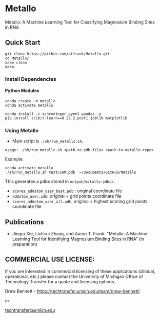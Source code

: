 # Metallo
Metallo: A Machine Learning Tool for Classifying Magnesium Binding Sites in RNA


## Quick Start
```
git clone https://github.com/atfrank/Metallo.git
cd Metallo/
make clean
make
```
### Install Dependencies

#### Python Modules
```
conda create -n metallo
conda activate metallo

conda install -c schrodinger pymol pandas -y 
pip install scikit-learn==0.22.2.post1 joblib matplotlib
```

### Using Metallo
* Main script is `./sh/run_metallo.sh`. 
```
usage: ./sh/run_metallo.sh <path-to-pdb-file> <path-to-metallo-repo>
```

Example:
```
conda activate metallo
./sh/run_metallo.sh test/SAM.pdb  ~/Documents/GitHub/Metallo
```
This generates a pdbs stored in `output/metallo-pdbs/`.


* `scores_addatom_user_best.pdb` : original coordinate file
* `addatom_user.pdb`: original + grid points coordinate file 
* `scores_addatom_user_all.pdb`: original + highest scoring grid points coordinate file


## Publications
* Jingru Xie, Lichirui Zhang, and Aaron T. Frank. "Metallo: A Machine Learning Tool for Identifying Magnesium Binding Sites in RNA" (in preparation)


## COMMERCIAL USE LICENSE: 

If you are interested in commercial licensing of these applications (clinical, operational, etc.) please contact the University of Michigan Office of Technology Transfer for a quote and licensing options.

Drew Bennett - https://techtransfer.umich.edu/team/drew-bennett/

or

techtransfer@umich.edu





